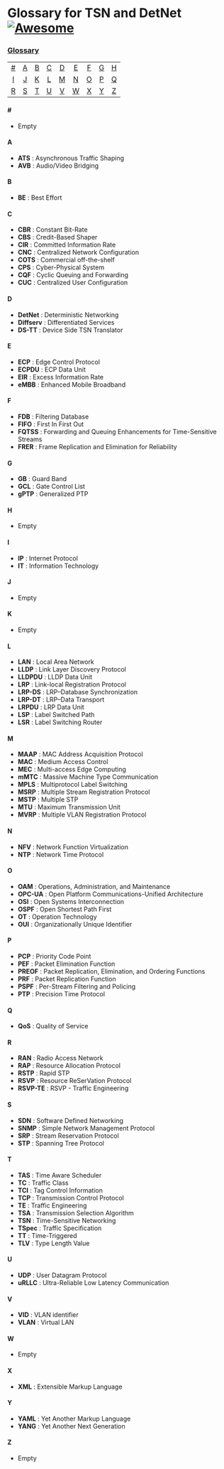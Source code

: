 # Glossary for TSN and DetNet [![Awesome](https://cdn.rawgit.com/sindresorhus/awesome/d7305f38d29fed78fa85652e3a63e154dd8e8829/media/badge.svg)](https://github.com/sindresorhus/awesome)
### [Glossary](#glossary)
|     |     |     |     |     |     |     |     |     |
|:-:  |:-:  |:-:  |:-:  |:-:  |:-:  |:-:  |:-:  |:-:  |
| [#](#) 	| [A](#a) 	| [B](#b) 	| [C](#c) | [D](#d) 	| [E](#e) 	| [F](#f) 	| [G](#g) | [H](#h) 	
| [I](#i) 	| [J](#j) 	| [K](#k) 	| [L](#l) 	| [M](#m) 	| [N](#n) | [O](#o) | [P](#p) | [Q](#q)
| [R](#r) 	| [S](#s) 		| [T](#t) 	| [U](#u) 	| [V](#v) | [W](#w) | [X](#x) | [Y](#y) | [Z](#z)|

#### \#
* Empty

#### A
* **ATS** : Asynchronous Traffic Shaping
* **AVB** : Audio/Video Bridging

#### B
* **BE** : Best Effort

#### C
* **CBR** : Constant Bit-Rate
* **CBS** : Credit-Based Shaper
* **CIR** : Committed Information Rate
* **CNC** : Centralized Network Configuration
* **COTS** : Commercial off-the-shelf
* **CPS** : Cyber-Physical System
* **CQF** : Cyclic Queuing and Forwarding
* **CUC** : Centralized User Configuration

#### D
* **DetNet** : Deterministic Networking
* **Diffserv** : Differentiated Services
* **DS-TT** : Device Side TSN Translator

#### E
* **ECP** : Edge Control Protocol
* **ECPDU** : ECP Data Unit
* **EIR** : Excess Information Rate
* **eMBB** : Enhanced Mobile Broadband

#### F
* **FDB** : Filtering Database
* **FIFO** : First In First Out
* **FQTSS** : Forwarding and Queuing Enhancements for Time-Sensitive Streams
* **FRER** : Frame Replication and Elimination for Reliability

#### G
* **GB** : Guard Band
* **GCL** : Gate Control List
* **gPTP** : Generalized PTP

#### H
* Empty

#### I
* **IP** : Internet Protocol
* **IT** : Information Technology

#### J
* Empty

#### K
* Empty

#### L
* **LAN** : Local Area Network
* **LLDP** : Link Layer Discovery Protocol
* **LLDPDU** : LLDP Data Unit
* **LRP** : Link-local Registration Protocol
* **LRP-DS** : LRP–Database Synchronization
* **LRP-DT** : LRP–Data Transport
* **LRPDU** : LRP Data Unit
* **LSP** : Label Switched Path
* **LSR** : Label Switching Router

#### M
* **MAAP** : MAC Address Acquisition Protocol
* **MAC** : Medium Access Control
* **MEC** : Multi-access Edge Computing
* **mMTC** : Massive Machine Type Communication
* **MPLS** : Multiprotocol Label Switching
* **MSRP** : Multiple Stream Registration Protocol
* **MSTP** : Multiple STP
* **MTU** : Maximum Transmission Unit
* **MVRP** : Multiple VLAN Registration Protocol

#### N
* **NFV** : Network Function Virtualization
* **NTP** : Network Time Protocol

#### O
* **OAM** : Operations, Administration, and Maintenance
* **OPC-UA** : Open Platform Communications-Unified Architecture
* **OSI** : Open Systems Interconnection
* **OSPF** : Open Shortest Path First
* **OT** : Operation Technology
* **OUI** : Organizationally Unique Identifier

#### P
* **PCP** : Priority Code Point
* **PEF** : Packet Elimination Function
* **PREOF** : Packet Replication, Elimination, and Ordering Functions
* **PRF** : Packet Replication Function
* **PSPF** : Per-Stream Filtering and Policing
* **PTP** : Precision Time Protocol

#### Q
* **QoS** : Quality of Service
  
#### R
* **RAN** : Radio Access Network
* **RAP** : Resource Allocation Protocol
* **RSTP** : Rapid STP
* **RSVP** : Resource ReSerVation Protocol
* **RSVP-TE** : RSVP - Traffic Engineering

#### S 
* **SDN** : Software Defined Networking
* **SNMP** : Simple Network Management Protocol
* **SRP** : Stream Reservation Protocol
* **STP** : Spanning Tree Protocol

#### T
* **TAS** : Time Aware Scheduler
* **TC** : Traffic Class
* **TCI** : Tag Control Information
* **TCP** : Transmission Control Protocol
* **TE** : Traffic Engineering
* **TSA** : Transmission Selection Algorithm
* **TSN** : Time-Sensitive Networking
* **TSpec** : Traffic Specification
* **TT** : Time-Triggered
* **TLV** : Type Length Value

#### U
* **UDP** : User Datagram Protocol
* **uRLLC** : Ultra-Reliable Low Latency Communication

#### V
* **VID** : VLAN identifier
* **VLAN** : Virtual LAN

#### W
* Empty

#### X
* **XML** : Extensible Markup Language
  
#### Y
* **YAML** : Yet Another Markup Language
* **YANG** : Yet Another Next Generation

#### Z
* Empty
